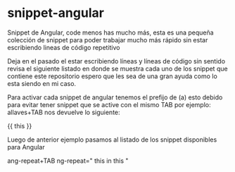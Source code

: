 snippet-angular
===============

Snippet de Angular, code menos has mucho más, esta es una pequeña colección de snippet para poder trabajar mucho más rápido sin estar escribiendo lineas de código repetitivo

Deja en el pasado el estar escribiendo líneas y líneas de código sin sentido revisa el siguiente listado en donde se muestra cada uno de los snippet que contiene este repositorio espero que les sea de una gran ayuda como lo esta siendo en mi caso.

Para activar cada snippet de angular tenemos el prefijo de (a) esto debido para evitar tener snippet que se active con el mismo TAB por ejemplo: allaves+TAB nos devuelve lo siguiente:

{{ this }}

Luego de anterior ejemplo pasamos al listado de los snippet disponibles para Angular

ang-repeat+TAB
ng-repeat=" this in this "
